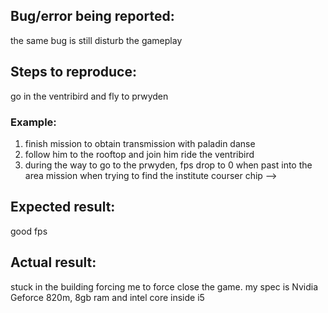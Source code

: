 ## Bug/error being reported:
the same bug is still disturb the gameplay

## Steps to reproduce:
go in the ventribird and fly to prwyden


### Example:
1. finish mission to obtain transmission with paladin danse
2. follow him to the rooftop and join him ride the ventribird
3. during the way to go to the prwyden, fps drop to 0 when past into the area mission when trying to find the institute courser chip
-->

## Expected result:
good fps 

## Actual result:
stuck in the building forcing me to force close the game.
my spec is Nvidia Geforce 820m, 8gb ram and intel core inside i5
